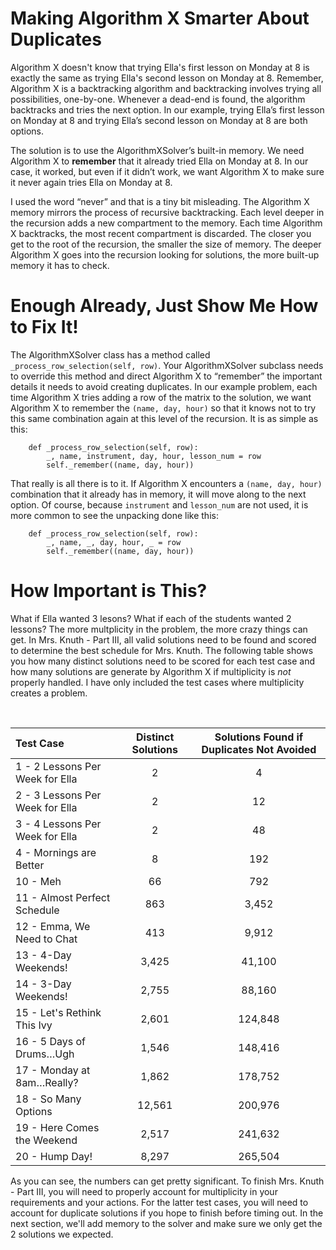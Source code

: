 # Making Algorithm X Smarter About Duplicates

Algorithm X doesn't know that trying Ella's first lesson on Monday at 8 is exactly the same as trying Ella's second lesson on Monday at 8. Remember, Algorithm X is a backtracking algorithm and backtracking involves trying all possibilities, one-by-one. Whenever a dead-end is found, the algorithm backtracks and tries the next option. In our example, trying Ella’s first lesson on Monday at 8 and trying Ella’s second lesson on Monday at 8 are both options.

The solution is to use the AlgorithmXSolver’s built-in memory. We need Algorithm X to __remember__ that it already tried Ella on Monday at 8. In our case, it worked, but even if it didn’t work, we want Algorithm X to make sure it never again tries Ella on Monday at 8.

I used the word “never” and that is a tiny bit misleading. The Algorithm X memory mirrors the process of recursive backtracking. Each level deeper in the recursion adds a new compartment to the memory. Each time Algorithm X backtracks, the most recent compartment is discarded. The closer you get to the root of the recursion, the smaller the size of memory. The deeper Algorithm X goes into the recursion looking for solutions, the more built-up memory it has to check.

# Enough Already, Just Show Me How to Fix It!

The AlgorithmXSolver class has a method called `_process_row_selection(self, row)`. Your AlgorithmXSolver subclass needs to override this method and direct Algorithm X to “remember” the important details it needs to avoid creating duplicates. In our example problem, each time Algorithm X tries adding a row of the matrix to the solution, we want Algorithm X to remember the `(name, day, hour)` so that it knows not to try this same combination again at this level of the recursion. It is as simple as this:

```
    def _process_row_selection(self, row):
        _, name, instrument, day, hour, lesson_num = row
        self._remember((name, day, hour))
```

That really is all there is to it. If Algorithm X encounters a `(name, day, hour)` combination that it already has in memory, it will move along to the next option. Of course, because `instrument` and `lesson_num` are not used, it is more common to see the unpacking done like this:

```
    def _process_row_selection(self, row):
        _, name, _, day, hour, _ = row
        self._remember((name, day, hour))
```

# How Important is This?

What if Ella wanted 3 lesons? What if each of the students wanted 2 lessons? The more multplicity in the problem, the more crazy things can get. In Mrs. Knuth - Part III, all valid solutions need to be found and scored to determine the best schedule for Mrs. Knuth. The following table shows you how many distinct solutions need to be scored for each test case and how many solutions are generate by Algorithm X if multiplicity is _not_ properly handled. I have only included the test cases where multiplicity creates a problem.

<BR>

| Test Case | Distinct Solutions     | Solutions Found if Duplicates Not Avoided |
|:--|:----:|:------------------------------------------------------------------:|
| 1 - 2 Lessons Per Week for Ella|2|4|
| 2 - 3 Lessons Per Week for Ella|2|12|
| 3 - 4 Lessons Per Week for Ella|2|48|
| 4 - Mornings are Better|8|192|
| 10 - Meh|66|792|
| 11 - Almost Perfect Schedule|863|3,452|
| 12 - Emma, We Need to Chat|413|9,912|
| 13 - 4-Day Weekends!|3,425|41,100|
| 14 - 3-Day Weekends!|2,755|88,160|
| 15 - Let's Rethink This Ivy|2,601|124,848|
| 16 - 5 Days of Drums…Ugh|1,546|148,416|
| 17 - Monday at 8am…Really?|1,862|178,752|
| 18 - So Many Options|12,561|200,976|
| 19 - Here Comes the Weekend|2,517|241,632|
| 20 - Hump Day!|8,297|265,504|

As you can see, the numbers can get pretty significant. To finish Mrs. Knuth - Part III, you will need to properly account for multiplicity in your requirements and your actions. For the latter test cases, you will need to account for duplicate solutions if you hope to finish before timing out. In the next section, we'll add memory to the solver and make sure we only get the 2 solutions we expected.
